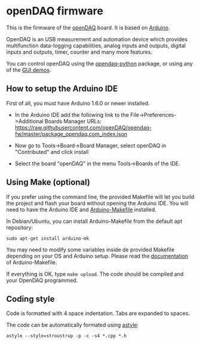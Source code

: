 openDAQ firmware
================

This is the firmware of the [openDAQ](http://open-daq.com) board. It is based
on [Arduino](http://arduino.cc/).

OpenDAQ is an USB measurement and automation device which provides
multifunction data-logging capabilities, analog inputs and outputs, digital
inputs and outputs, timer, counter and many more features.

You can control openDAQ using the
[opendaq-python](http://opendaq-python.readthedocs.org/en/latest/opendaq.html)
package, or using any of the [GUI demos](https://github.com/openDAQ/opendaq-gui).

How to setup the Arduino IDE
------------------------------------
First of all, you must have Arduino 1.6.0 or newer installed.

* In the Arduino IDE add the following link to the
  File->Preferences->Additional Boards Manager URLs:
  https://raw.githubusercontent.com/openDAQ/opendaq-fw/master/package_opendaq.com_index.json

* Now go to Tools->Board->Board Manager, select openDAQ in "Contributed" and
  click install

* Select the board "openDAQ" in the menu Tools->Boards of the IDE.

Using Make (optional)
---------------------
If you prefer using the command line, the provided Makefile will let you build
the project and flash your board without opening the Arduino IDE. You will need
to have the Arduino IDE and
[Arduino-Makefile](https://github.com/sudar/Arduino-Makefile) installed.

In Debian/Ubuntu, you can install Arduino-Makefile from the default apt repository:

    sudo apt-get install arduino-mk

You may need to modify some variables inside de provided Makefile depending on
your OS and Arduino setup. Please read the
[documentation](https://github.com/sudar/Arduino-Makefile) of Arduino-Makefile.

If everything is OK, type `make upload`. The code should be compiled and your
OpenDAQ programmed.

Coding style
------------
Code is formatted with 4 space indentation. Tabs are expanded to spaces.

The code can be automatically formated using [astyle](http://astyle.sourceforge.net/):

```
astyle --style=stroustrup -p -c -s4 *.cpp *.h
```

